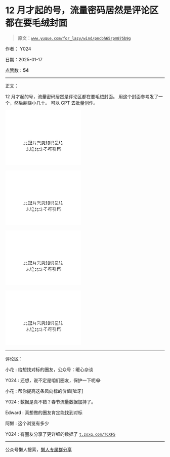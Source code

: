 # 12 月才起的号，流量密码居然是评论区都在要毛绒封面

> 原文：[`www.yuque.com/for_lazy/wind/pncbh65rpm875b9g`](https://www.yuque.com/for_lazy/wind/pncbh65rpm875b9g)

作者： Y024

日期：2025-01-17

点赞数：**54**

* * *

正文：

12 月才起的号，流量密码居然是评论区都在要毛绒封面。 用这个封面参考发了一个，然后躺赚小几十。 可以 GPT 去批量创作。

![](img/4ff5b0cb0978bf0093548fda6746ad59.png "None")

![](img/e1c1ad444b1d1fd85bd4eb8c4d59066a.png "None")

![](img/38e576fd504955613d0d3eafa28a3cde.png "None")

![](img/ab01378749866155b5f9b7bd55c6f145.png "None")

* * *

评论区：

小花 : 给想找对标的圈友，公众号：暖心杂谈

Y024 : 还想，说不定是咱们圈友，保护一下呢😂

小花 : 帮你提高这条风向标的价值[呲牙]

Y024 : 数据是真不错？春节流量数据加持了。

Edward : 真想做的圈友肯定能找到对标

阿懒 : 这个浏览有多少

Y024 : 有圈友分享了更详细的数据了 [`t.zsxq.com/TCXF5`](https://t.zsxq.com/TCXF5)

* * *

公众号懒人搜索，[懒人专属群分享](https://lazybook.fun/#/blog/group)